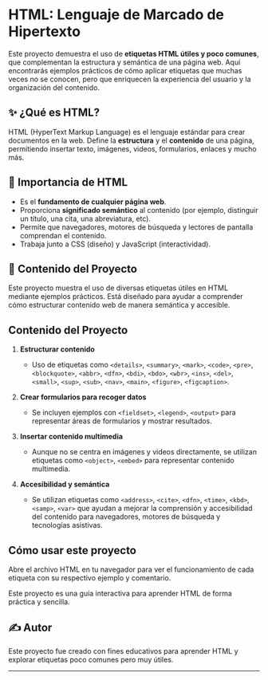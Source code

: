 # HTML: Lenguaje de Marcado de Hipertexto

Este proyecto demuestra el uso de **etiquetas HTML útiles y poco comunes**, que complementan la estructura y semántica de una página web. Aquí encontrarás ejemplos prácticos de cómo aplicar etiquetas que muchas veces no se conocen, pero que enriquecen la experiencia del usuario y la organización del contenido.

## ✨ ¿Qué es HTML?
HTML (HyperText Markup Language) es el lenguaje estándar para crear documentos en la web. Define la **estructura** y el **contenido** de una página, permitiendo insertar texto, imágenes, videos, formularios, enlaces y mucho más.

## 🔗 Importancia de HTML
- Es el **fundamento de cualquier página web**.
- Proporciona **significado semántico** al contenido (por ejemplo, distinguir un título, una cita, una abreviatura, etc).
- Permite que navegadores, motores de búsqueda y lectores de pantalla comprendan el contenido.
- Trabaja junto a CSS (diseño) y JavaScript (interactividad).

## 📄 Contenido del Proyecto

Este proyecto muestra el uso de diversas etiquetas útiles en HTML mediante ejemplos prácticos. Está diseñado para ayudar a comprender cómo estructurar contenido web de manera semántica y accesible.

## Contenido del Proyecto

1. **Estructurar contenido**
   - Uso de etiquetas como `<details>`, `<summary>`, `<mark>`, `<code>`, `<pre>`, `<blockquote>`, `<abbr>`, `<dfn>`, `<bdi>`, `<bdo>`, `<wbr>`, `<ins>`, `<del>`, `<small>`, `<sup>`, `<sub>`, `<nav>`, `<main>`, `<figure>`, `<figcaption>`.

2. **Crear formularios para recoger datos**
   - Se incluyen ejemplos con `<fieldset>`, `<legend>`, `<output>` para representar áreas de formularios y mostrar resultados.

3. **Insertar contenido multimedia**
   - Aunque no se centra en imágenes y videos directamente, se utilizan etiquetas como `<object>`, `<embed>` para representar contenido multimedia.

4. **Accesibilidad y semántica**
   - Se utilizan etiquetas como `<address>`, `<cite>`, `<dfn>`, `<time>`, `<kbd>`, `<samp>`, `<var>` que ayudan a mejorar la comprensión y accesibilidad del contenido para navegadores, motores de búsqueda y tecnologías asistivas.

## Cómo usar este proyecto

Abre el archivo HTML en tu navegador para ver el funcionamiento de cada etiqueta con su respectivo ejemplo y comentario.

Este proyecto es una guía interactiva para aprender HTML de forma práctica y sencilla.


## ✍️ Autor
Este proyecto fue creado con fines educativos para aprender HTML y explorar etiquetas poco comunes pero muy útiles.

---